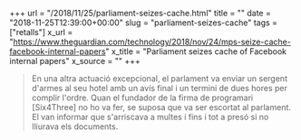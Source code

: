 +++
url = "/2018/11/25/parliament-seizes-cache.html"
title = ""
date = "2018-11-25T12:39:00+00:00"
slug = "parliament-seizes-cache"
tags = ["retalls"]
x_url = "https://www.theguardian.com/technology/2018/nov/24/mps-seize-cache-facebook-internal-papers"
x_title = "Parliament seizes cache of Facebook internal papers"
x_source = ""
+++


> En una altra actuació excepcional, el parlament va enviar un sergent d'armes al seu hotel amb un avís final i un termini de dues hores per complir l'ordre. Quan el fundador de la firma de programari [Six4Three] no ho va fer, se suposa que va ser escortat al parlament. El van informar que s'arriscava a multes i fins i tot a presó si no lliurava els documents.

